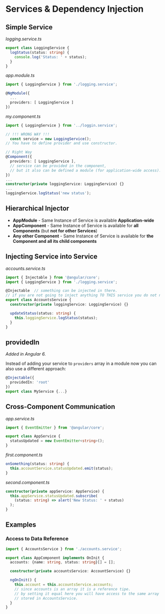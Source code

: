 # Services & Dependency Injection

## Simple Service

*logging.service.ts*

```typescript
export class LoggingService {
  logStatus(status: string) {
    console.log('Status: ' + status);
  }
}
```

*app.module.ts*

```typescript
import { LoggingService } from './logging.service';

@NgModule({
  ...
  providers: [ LoggingService ]
})
```

*my.component.ts*

```typescript
import { LoggingService } from '../loggin.service';

// !!! WRONG WAY !!!
  const service = new LoggingService();
// You have to define provider and use constructor.

// Right Way
@Component({
  providers: [ LoggingService ], 
  // service can be provided in the component,
  // but it also can be defined a module (for application-wide access).
})
...
constructor(private loggingService: LoggingService) {}
...
loggingService.logStatus('new status');
```

## Hierarchical Injector

* **AppModule** - Same Instance of Service is available **Application-wide**
* **AppComponent** - Same Instance of Service is available for **all Components** (but **not for other Services**)
* **Any other Component** - Same Instance of Service is available for **the Component and all its child components**

## Injecting Service into Service

*accounts.service.ts*

```typescript
import { Injectable } from '@angular/core';
import { LoggingService } from './logging.service';

@Injectable  // something can be injected in there.
// if you are not going to inject anything TO THIS service you do not need this metadata.
export class AccountsService {
  constructor(private loggingService: LoggingService) {}

  updateStatus(status: string) {
    this.loggingService.logStatus(status);
  }
}
```


## providedIn

*Added in Angular 6.*

Instead of adding your service to `providers` array in a module now you can also use a different approach:

```ts
@Injectable({
  providedIn: 'root'
})
export class MyService {...}
```

## Cross-Component Communication

*app.service.ts*

```typescript
import { EventEmitter } from '@angular/core';

export class AppService {
  statusUpdated = new EventEmitter<string>();
}
```

*first.component.ts*

```typescript
onSomething(status: string) {
  this.accountService.statusUpdated.emit(status);
}
```

*second.component.ts*

```typescript
constructor(private appService: AppService) {
  this.appService.statusUpdated.subscribe(
    (status: string) => alert('New Status: ' + status)
  );
}
```

## Examples

### Access to Data Reference

```typescript
import { AccountsService } from './accounts.service';

export class AppComponent implements OnInit {
  accounts: {name: string, status: string}[] = [];

  constructor(private accountsService: AccountService) {}

  ngOnInit() {
    this.account = this.accountsService.accounts;
    // since accounts is an array it is a reference tipe.
    // by setting it equal here you will have access to the same array
    // stored in AccountsService.
  }
}
```

